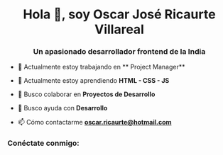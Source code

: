 <h1 align="center">Hola 👋, soy Oscar José Ricaurte Villareal</h1>
<h3 align="center">Un apasionado desarrollador frontend de la India</h3>

- 🔭 Actualmente estoy trabajando en ** Project Manager**

- 🌱 Actualmente estoy aprendiendo **HTML - CSS - JS**

- 👯 Busco colaborar en **Proyectos de Desarrollo**

- 🤝 Busco ayuda con **Desarrollo**

- 📫 Cómo contactarme **oscar.ricaurte@hotmail.com**

<h3 align="left">Conéctate conmigo:</h3>
<p align="left">
</p>
